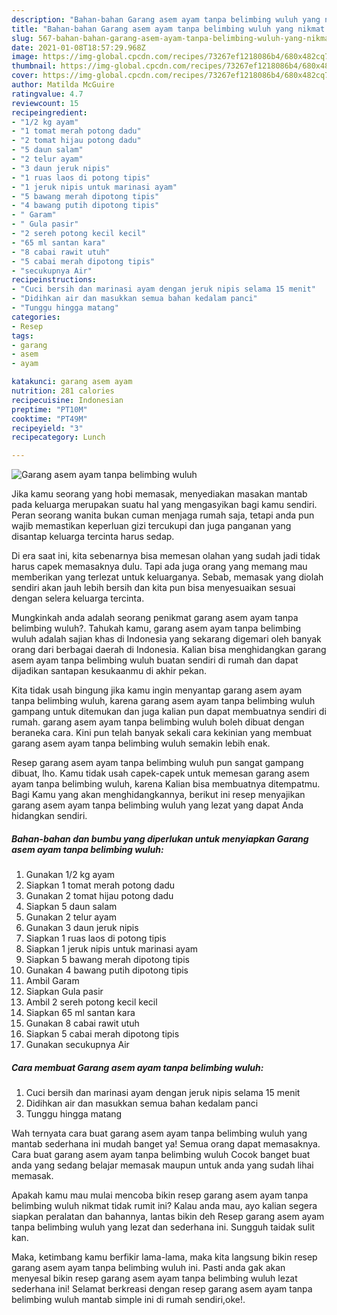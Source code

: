 ```yaml
---
description: "Bahan-bahan Garang asem ayam tanpa belimbing wuluh yang nikmat Untuk Jualan"
title: "Bahan-bahan Garang asem ayam tanpa belimbing wuluh yang nikmat Untuk Jualan"
slug: 567-bahan-bahan-garang-asem-ayam-tanpa-belimbing-wuluh-yang-nikmat-untuk-jualan
date: 2021-01-08T18:57:29.968Z
image: https://img-global.cpcdn.com/recipes/73267ef1218086b4/680x482cq70/garang-asem-ayam-tanpa-belimbing-wuluh-foto-resep-utama.jpg
thumbnail: https://img-global.cpcdn.com/recipes/73267ef1218086b4/680x482cq70/garang-asem-ayam-tanpa-belimbing-wuluh-foto-resep-utama.jpg
cover: https://img-global.cpcdn.com/recipes/73267ef1218086b4/680x482cq70/garang-asem-ayam-tanpa-belimbing-wuluh-foto-resep-utama.jpg
author: Matilda McGuire
ratingvalue: 4.7
reviewcount: 15
recipeingredient:
- "1/2 kg ayam"
- "1 tomat merah potong dadu"
- "2 tomat hijau potong dadu"
- "5 daun salam"
- "2 telur ayam"
- "3 daun jeruk nipis"
- "1 ruas laos di potong tipis"
- "1 jeruk nipis untuk marinasi ayam"
- "5 bawang merah dipotong tipis"
- "4 bawang putih dipotong tipis"
- " Garam"
- " Gula pasir"
- "2 sereh potong kecil kecil"
- "65 ml santan kara"
- "8 cabai rawit utuh"
- "5 cabai merah dipotong tipis"
- "secukupnya Air"
recipeinstructions:
- "Cuci bersih dan marinasi ayam dengan jeruk nipis selama 15 menit"
- "Didihkan air dan masukkan semua bahan kedalam panci"
- "Tunggu hingga matang"
categories:
- Resep
tags:
- garang
- asem
- ayam

katakunci: garang asem ayam 
nutrition: 281 calories
recipecuisine: Indonesian
preptime: "PT10M"
cooktime: "PT49M"
recipeyield: "3"
recipecategory: Lunch

---
```



![Garang asem ayam tanpa belimbing wuluh](https://img-global.cpcdn.com/recipes/73267ef1218086b4/680x482cq70/garang-asem-ayam-tanpa-belimbing-wuluh-foto-resep-utama.jpg)

Jika kamu seorang yang hobi memasak, menyediakan masakan mantab pada keluarga merupakan suatu hal yang mengasyikan bagi kamu sendiri. Peran seorang  wanita bukan cuman menjaga rumah saja, tetapi anda pun wajib memastikan keperluan gizi tercukupi dan juga panganan yang disantap keluarga tercinta harus sedap.

Di era  saat ini, kita sebenarnya bisa memesan olahan yang sudah jadi tidak harus capek memasaknya dulu. Tapi ada juga orang yang memang mau memberikan yang terlezat untuk keluarganya. Sebab, memasak yang diolah sendiri akan jauh lebih bersih dan kita pun bisa menyesuaikan sesuai dengan selera keluarga tercinta. 



Mungkinkah anda adalah seorang penikmat garang asem ayam tanpa belimbing wuluh?. Tahukah kamu, garang asem ayam tanpa belimbing wuluh adalah sajian khas di Indonesia yang sekarang digemari oleh banyak orang dari berbagai daerah di Indonesia. Kalian bisa menghidangkan garang asem ayam tanpa belimbing wuluh buatan sendiri di rumah dan dapat dijadikan santapan kesukaanmu di akhir pekan.

Kita tidak usah bingung jika kamu ingin menyantap garang asem ayam tanpa belimbing wuluh, karena garang asem ayam tanpa belimbing wuluh gampang untuk ditemukan dan juga kalian pun dapat membuatnya sendiri di rumah. garang asem ayam tanpa belimbing wuluh boleh dibuat dengan beraneka cara. Kini pun telah banyak sekali cara kekinian yang membuat garang asem ayam tanpa belimbing wuluh semakin lebih enak.

Resep garang asem ayam tanpa belimbing wuluh pun sangat gampang dibuat, lho. Kamu tidak usah capek-capek untuk memesan garang asem ayam tanpa belimbing wuluh, karena Kalian bisa membuatnya ditempatmu. Bagi Kamu yang akan menghidangkannya, berikut ini resep menyajikan garang asem ayam tanpa belimbing wuluh yang lezat yang dapat Anda hidangkan sendiri.

<!--inarticleads1-->

##### Bahan-bahan dan bumbu yang diperlukan untuk menyiapkan Garang asem ayam tanpa belimbing wuluh:

1. Gunakan 1/2 kg ayam
1. Siapkan 1 tomat merah potong dadu
1. Gunakan 2 tomat hijau potong dadu
1. Siapkan 5 daun salam
1. Gunakan 2 telur ayam
1. Gunakan 3 daun jeruk nipis
1. Siapkan 1 ruas laos di potong tipis
1. Siapkan 1 jeruk nipis untuk marinasi ayam
1. Siapkan 5 bawang merah dipotong tipis
1. Gunakan 4 bawang putih dipotong tipis
1. Ambil  Garam
1. Siapkan  Gula pasir
1. Ambil 2 sereh potong kecil kecil
1. Siapkan 65 ml santan kara
1. Gunakan 8 cabai rawit utuh
1. Siapkan 5 cabai merah dipotong tipis
1. Gunakan secukupnya Air




<!--inarticleads2-->

##### Cara membuat Garang asem ayam tanpa belimbing wuluh:

1. Cuci bersih dan marinasi ayam dengan jeruk nipis selama 15 menit
1. Didihkan air dan masukkan semua bahan kedalam panci
1. Tunggu hingga matang




Wah ternyata cara buat garang asem ayam tanpa belimbing wuluh yang mantab sederhana ini mudah banget ya! Semua orang dapat memasaknya. Cara buat garang asem ayam tanpa belimbing wuluh Cocok banget buat anda yang sedang belajar memasak maupun untuk anda yang sudah lihai memasak.

Apakah kamu mau mulai mencoba bikin resep garang asem ayam tanpa belimbing wuluh nikmat tidak rumit ini? Kalau anda mau, ayo kalian segera siapkan peralatan dan bahannya, lantas bikin deh Resep garang asem ayam tanpa belimbing wuluh yang lezat dan sederhana ini. Sungguh taidak sulit kan. 

Maka, ketimbang kamu berfikir lama-lama, maka kita langsung bikin resep garang asem ayam tanpa belimbing wuluh ini. Pasti anda gak akan menyesal bikin resep garang asem ayam tanpa belimbing wuluh lezat sederhana ini! Selamat berkreasi dengan resep garang asem ayam tanpa belimbing wuluh mantab simple ini di rumah sendiri,oke!.

